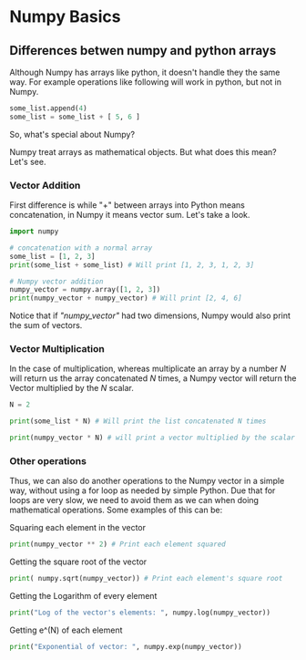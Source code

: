 # Numpy Basics

## Differences betwen numpy and python arrays

Although Numpy has arrays like python, it doesn't handle they the same way. For example operations like following will work in python, but not in Numpy.

``` python
some_list.append(4)
some_list = some_list + [ 5, 6 ]
```

So, what's special about Numpy?

Numpy treat arrays as mathematical objects. But what does this mean? Let's see.

### Vector Addition

First difference is while "+" between arrays into Python means concatenation, in Numpy it means vector sum. Let's take a look.

``` python
import numpy

# concatenation with a normal array
some_list = [1, 2, 3]
print(some_list + some_list) # Will print [1, 2, 3, 1, 2, 3]

# Numpy vector addition
numpy_vector = numpy.array([1, 2, 3])
print(numpy_vector + numpy_vector) # Will print [2, 4, 6]
```

Notice that if *"numpy_vector"* had two dimensions, Numpy would also print the sum of vectors.

### Vector Multiplication

In the case of multiplication, whereas multiplicate an array by a number *N* will return us the array concatenated *N* times, a Numpy vector will return the Vector multiplied by the *N* scalar.

``` python
N = 2

print(some_list * N) # Will print the list concatenated N times

print(numpy_vector * N) # will print a vector multiplied by the scalar "N"
```

### Other operations

Thus, we can also do another operations to the Numpy vector in a simple way, without using a for loop as needed by simple Python. Due that for loops are very slow, we need to avoid them as we can when doing mathematical operations. Some examples of this can be:

Squaring each element in the vector
``` python
print(numpy_vector ** 2) # Print each element squared
```

Getting the square root of the vector
``` python
print( numpy.sqrt(numpy_vector)) # Print each element's square root
```

Getting the Logarithm of every element
```python
print("Log of the vector's elements: ", numpy.log(numpy_vector))
```

Getting e^(N) of each element
```python
print("Exponential of vector: ", numpy.exp(numpy_vector))
```
